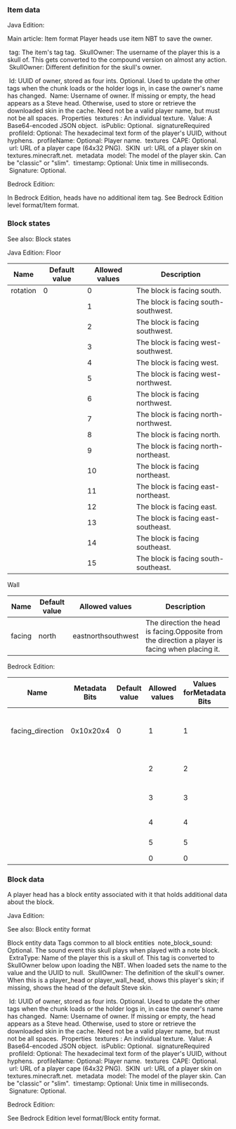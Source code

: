 ### Item data
Java Edition:

Main article: Item format
Player heads use item NBT to save the owner.


 tag: The item's tag tag.
 SkullOwner: The username of the player this is a skull of. This gets converted to the compound version on almost any action.
 SkullOwner: Different definition for the skull's owner.

 Id: UUID of owner, stored as four ints. Optional. Used to update the other tags when the chunk loads or the holder logs in, in case the owner's name has changed.
 Name: Username of owner. If missing or empty, the head appears as a Steve head. Otherwise, used to store or retrieve the downloaded skin in the cache. Need not be a valid player name, but must not be all spaces.
 Properties
 textures
: An individual texture.
 Value: A Base64-encoded JSON object.
 isPublic: Optional.
 signatureRequired
 profileId: Optional: The hexadecimal text form of the player's UUID, without hyphens.
 profileName: Optional: Player name.
 textures
 CAPE: Optional.
 url: URL of a player cape (64x32 PNG).
 SKIN
 url: URL of a player skin on textures.minecraft.net.
 metadata
 model: The model of the player skin. Can be "classic" or "slim".
 timestamp: Optional: Unix time in milliseconds.
 Signature: Optional.

Bedrock Edition:

In Bedrock Edition, heads have no additional item tag.
See Bedrock Edition level format/Item format.
### Block states
See also: Block states

Java Edition:
Floor

| Name     | Default value | Allowed values | Description                          |
|----------|---------------|----------------|--------------------------------------|
| rotation | 0             | 0              | The block is facing south.           |
|          |               | 1              | The block is facing south-southwest. |
|          |               | 2              | The block is facing southwest.       |
|          |               | 3              | The block is facing west-southwest.  |
|          |               | 4              | The block is facing west.            |
|          |               | 5              | The block is facing west-northwest.  |
|          |               | 6              | The block is facing northwest.       |
|          |               | 7              | The block is facing north-northwest. |
|          |               | 8              | The block is facing north.           |
|          |               | 9              | The block is facing north-northeast. |
|          |               | 10             | The block is facing northeast.       |
|          |               | 11             | The block is facing east-northeast.  |
|          |               | 12             | The block is facing east.            |
|          |               | 13             | The block is facing east-southeast.  |
|          |               | 14             | The block is facing southeast.       |
|          |               | 15             | The block is facing south-southeast. |

Wall

| Name   | Default value | Allowed values     | Description                                                                                      |
|--------|---------------|--------------------|--------------------------------------------------------------------------------------------------|
| facing | north         | eastnorthsouthwest | The direction the head is facing.Opposite from the direction a player is facing when placing it. |

Bedrock Edition:

| Name             | Metadata Bits | Default value | Allowed values | Values forMetadata Bits | Description                                          |
|------------------|---------------|---------------|----------------|-------------------------|------------------------------------------------------|
| facing_direction | 0x10x20x4     | 0             | 1              | 1                       | On the floor (rotation is stored in the tile entity) |
|                  |               |               | 2              | 2                       | On a wall, facing north                              |
|                  |               |               | 3              | 3                       | On a wall, facing south                              |
|                  |               |               | 4              | 4                       | On a wall, facing east                               |
|                  |               |               | 5              | 5                       | On a wall, facing west                               |
|                  |               |               | 0              | 0                       | Unused                                               |



### Block data
A player head has a block entity associated with it that holds additional data about the block.

Java Edition:

See also: Block entity format


 Block entity data
Tags common to all block entities
 note_block_sound: Optional. The sound event this skull plays when played with a note block.
 ExtraType: Name of the player this is a skull of. This tag is converted to SkullOwner below upon loading the NBT. When loaded sets the name to the value and the UUID to null.
 SkullOwner: The definition of the skull's owner. When this is a player_head or player_wall_head, shows this player's skin; if missing, shows the head of the default Steve skin.

 Id: UUID of owner, stored as four ints. Optional. Used to update the other tags when the chunk loads or the holder logs in, in case the owner's name has changed.
 Name: Username of owner. If missing or empty, the head appears as a Steve head. Otherwise, used to store or retrieve the downloaded skin in the cache. Need not be a valid player name, but must not be all spaces.
 Properties
 textures
: An individual texture.
 Value: A Base64-encoded JSON object.
 isPublic: Optional.
 signatureRequired
 profileId: Optional: The hexadecimal text form of the player's UUID, without hyphens.
 profileName: Optional: Player name.
 textures
 CAPE: Optional.
 url: URL of a player cape (64x32 PNG).
 SKIN
 url: URL of a player skin on textures.minecraft.net.
 metadata
 model: The model of the player skin. Can be "classic" or "slim".
 timestamp: Optional: Unix time in milliseconds.
 Signature: Optional.

Bedrock Edition:

See Bedrock Edition level format/Block entity format.

